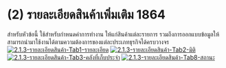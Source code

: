 # (2)    รายละเอียดสินค้าเพิ่มเติม  1864

สำหรับหัวข้อนี้ ใช้สำหรับกำหนดค่าการทำงาน ให้แก่สินค้าแต่ละรายการ
รวมถึงการออกแบบข้อมูลให้สามารถนำมาใช้งานได้ตามความต้องการของแต่ละประเภทธุรกิจได้ครบวางจร
[![2.1.3-รายละเอียดสินค้า-Tab1-รายละเอียด](http://www.smlaccount.com/manual/wp-content/uploads/2017/11/2.1.3-รายละเอียดสินค้า-Tab1-รายละเอียด.jpg)](http://www.smlaccount.com/manual/wp-content/uploads/2017/11/2.1.3-รายละเอียดสินค้า-Tab1-รายละเอียด.jpg)
[![2.1.3-รายละเอียดสินค้า-Tab2-มิติ](http://www.smlaccount.com/manual/wp-content/uploads/2017/11/2.1.3-รายละเอียดสินค้า-Tab2-มิติ.jpg)](http://www.smlaccount.com/manual/wp-content/uploads/2017/11/2.1.3-รายละเอียดสินค้า-Tab2-มิติ.jpg)
[![2.1.3-รายละเอียดสินค้า-Tab3-คลังที่เก็บประจำ](http://www.smlaccount.com/manual/wp-content/uploads/2017/11/2.1.3-รายละเอียดสินค้า-Tab3-คลังที่เก็บประจำ.jpg)](http://www.smlaccount.com/manual/wp-content/uploads/2017/11/2.1.3-รายละเอียดสินค้า-Tab3-คลังที่เก็บประจำ.jpg)
[![2.1.3-รายละเอียดสินค้า-Tab8-สถานะ](http://www.smlaccount.com/manual/wp-content/uploads/2017/11/2.1.3-รายละเอียดสินค้า-Tab8-สถานะ.jpg)](http://www.smlaccount.com/manual/wp-content/uploads/2017/11/2.1.3-รายละเอียดสินค้า-Tab8-สถานะ.jpg)  

